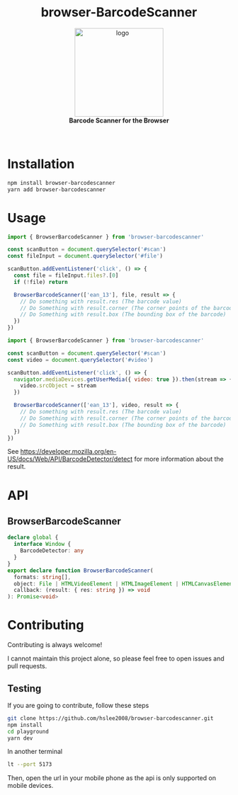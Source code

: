 <div align="center">
  <h1>browser-BarcodeScanner</h1>
</div>

<div align="center">
<img alt="logo" src="https://raw.githubusercontent.com/hslee2008/browser-barcodescanner/main/logo.png" width="200px" />
</div>

<div align="center">
  <strong>Barcode Scanner for the Browser</strong>
</div>

<br />
<br />

# Installation

```bash
npm install browser-barcodescanner
yarn add browser-barcodescanner
```

# Usage

```js
import { BrowserBarcodeScanner } from 'browser-barcodescanner'

const scanButton = document.querySelector('#scan')
const fileInput = document.querySelector('#file')

scanButton.addEventListener('click', () => {
  const file = fileInput.files?.[0]
  if (!file) return

  BrowserBarcodeScanner(['ean_13'], file, result => {
    // Do something with result.res (The barcode value)
    // Do Something with result.corner (The corner points of the barcode)
    // Do Something with result.box (The bounding box of the barcode)
  })
})
```

```js
import { BrowserBarcodeScanner } from 'browser-barcodescanner'

const scanButton = document.querySelector('#scan')
const video = document.querySelector('#video')

scanButton.addEventListener('click', () => {
  navigator.mediaDevices.getUserMedia({ video: true }).then(stream => {
    video.srcObject = stream
  })

  BrowserBarcodeScanner(['ean_13'], video, result => {
    // Do something with result.res (The barcode value)
    // Do Something with result.corner (The corner points of the barcode)
    // Do Something with result.box (The bounding box of the barcode)
  })
})
```

See https://developer.mozilla.org/en-US/docs/Web/API/BarcodeDetector/detect for more information about the result.

# API

## BrowserBarcodeScanner

```ts
declare global {
  interface Window {
    BarcodeDetector: any
  }
}
export declare function BrowserBarcodeScanner(
  formats: string[],
  object: File | HTMLVideoElement | HTMLImageElement | HTMLCanvasElement | null,
  callback: (result: { res: string }) => void
): Promise<void>
```

# Contributing

Contributing is always welcome!

I cannot maintain this project alone, so please feel free to open issues and pull requests.

## Testing

If you are going to contribute, follow these steps

```bash
git clone https://github.com/hslee2008/browser-barcodescanner.git
npm install
cd playground
yarn dev
```

In another terminal

```bash
lt --port 5173
```

Then, open the url in your mobile phone as the api is only supported on mobile devices.
